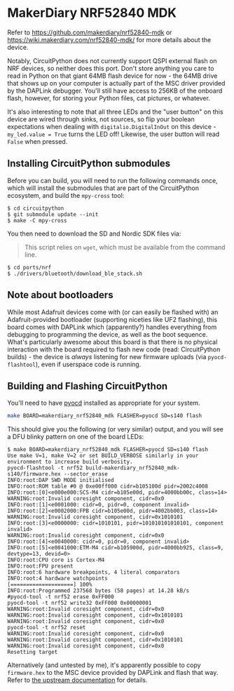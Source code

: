 # MakerDiary NRF52840 MDK

Refer to https://github.com/makerdiary/nrf52840-mdk or
https://wiki.makerdiary.com/nrf52840-mdk/ for more details about the device.

Notably, CircuitPython does not currently support QSPI external flash on NRF
devices, so neither does this port. Don't store anything you care to read in
Python on that giant 64MB flash device for now - the 64MB drive that shows up on
your computer is actually part of the MSC driver provided by the DAPLink
debugger. You'll still have access to 256KB of the onboard flash, however, for
storing your Python files, cat pictures, or whatever.

It's also interesting to note that all three LEDs and the "user button" on this
device are wired through sinks, not sources, so flip your boolean expectations
when dealing with `digitalio.DigitalInOut` on this device - `my_led.value =
True` turns the LED off!  Likewise, the user button will read `False` when
pressed.

## Installing CircuitPython submodules

Before you can build, you will need to run the following commands once, which
will install the submodules that are part of the CircuitPython ecosystem, and
build the `mpy-cross` tool:

```
$ cd circuitpython
$ git submodule update --init
$ make -C mpy-cross
```

You then need to download the SD and Nordic SDK files via:

> This script relies on `wget`, which must be available from the command line.

```
$ cd ports/nrf
$ ./drivers/bluetooth/download_ble_stack.sh
```

## Note about bootloaders

While most Adafruit devices come with (or can easily be flashed with) an
Adafruit-provided bootloader (supporting niceties like UF2 flashing), this
board comes with DAPLink which (apparently?) handles everything from debugging
to programming the device, as well as the boot sequence. What's particularly
awesome about this board is that there is no physical interaction with the board
required to flash new code (read: CircuitPython builds) - the device is _always_
listening for new firmware uploads (via `pyocd-flashtool`), even if userspace
code is running.

## Building and Flashing CircuitPython

You'll need to have [pyocd](https://github.com/mbedmicro/pyOCD) installed as
appropriate for your system.

```sh
make BOARD=makerdiary_nrf52840_mdk FLASHER=pyocd SD=s140 flash
```

This should give you the following (or very similar) output, and you will see
a DFU blinky pattern on one of the board LEDs:

```
$ make BOARD=makerdiary_nrf52840_mdk FLASHER=pyocd SD=s140 flash
Use make V=1, make V=2 or set BUILD_VERBOSE similarly in your environment to increase build verbosity.
pyocd-flashtool -t nrf52 build-makerdiary_nrf52840_mdk-s140/firmware.hex --sector_erase
INFO:root:DAP SWD MODE initialised
INFO:root:ROM table #0 @ 0xe00ff000 cidr=b105100d pidr=2002c4008
INFO:root:[0]<e000e000:SCS-M4 cidr=b105e00d, pidr=4000bb00c, class=14>
WARNING:root:Invalid coresight component, cidr=0x0
INFO:root:[1]<e0001000: cidr=0, pidr=0, component invalid>
INFO:root:[2]<e0002000:FPB cidr=b105e00d, pidr=4002bb003, class=14>
WARNING:root:Invalid coresight component, cidr=0x1010101
INFO:root:[3]<e0000000: cidr=1010101, pidr=101010101010101, component invalid>
WARNING:root:Invalid coresight component, cidr=0x0
INFO:root:[4]<e0040000: cidr=0, pidr=0, component invalid>
INFO:root:[5]<e0041000:ETM-M4 cidr=b105900d, pidr=4000bb925, class=9, devtype=13, devid=0>
INFO:root:CPU core is Cortex-M4
INFO:root:FPU present
INFO:root:6 hardware breakpoints, 4 literal comparators
INFO:root:4 hardware watchpoints
[====================] 100%
INFO:root:Programmed 237568 bytes (58 pages) at 14.28 kB/s
#pyocd-tool -t nrf52 erase 0xFF000
pyocd-tool -t nrf52 write32 0xFF000 0x00000001
WARNING:root:Invalid coresight component, cidr=0x0
WARNING:root:Invalid coresight component, cidr=0x1010101
WARNING:root:Invalid coresight component, cidr=0x0
pyocd-tool -t nrf52 reset
WARNING:root:Invalid coresight component, cidr=0x0
WARNING:root:Invalid coresight component, cidr=0x1010101
WARNING:root:Invalid coresight component, cidr=0x0
Resetting target
```

Alternatively (and untested by me), it's apparently possible to copy
`firmware.hex` to the MSC device provided by DAPLink and flash that way. Refer
to [the upstream
documentation](https://wiki.makerdiary.com/nrf52840-mdk/getting-started/#drag-n-drop-programming)
for details.
